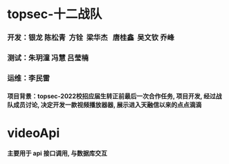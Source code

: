 # topsec-十二战队

### 开发：银龙 陈松青  方铨  梁华杰   唐桂鑫  吴文钦 乔峰
### 测试：朱玥潼 冯慧 吕莹楠
### 运维：李民雷

#### 项目背景：topsec-2022校招应届生转正前最后一次合作任务, 项目开发, 经过战队成员讨论, 决定开发一款视频播放器器, 展示进入天融信以来的点点滴滴


# videoApi
#### 主要用于 api 接口调用, 与数据库交互